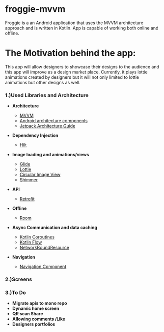 # froggie-mvvm
Froggie is a an Android application that uses the MVVM architecture approach and is written in Kotlin. 
App is capable of working both online and offline.

# The Motivation behind the app:
This app will allow designers to showcase their designs to the audience and this app will improve as a design market place. 
Currently, it plays lottie animations created by designers but it will not only limited to lottie animations but other designs as well.


### 1.)Used Libraries and Architecture
- **Architecture**  
     * [MVVM](https://developer.android.com/jetpack/guide?gclid=Cj0KCQjwxdSHBhCdARIsAG6zhlVhsDIRhgPzGSshbH7BPyXgzTI9zPLZgxXP5V5ol3KFyCp-gFKZf4oaAgYOEALw_wcB&gclsrc=aw.ds)
     * [Android architecture components](https://developer.android.com/topic/libraries/architecture/index.html)
     * [Jetpack Architecture Guide](https://developer.android.com/jetpack/guide) 
     
- **Dependency Injection**  
    * [Hilt](https://dagger.dev/hilt/)
        
- **Image loading and animations/views**
    * [Glide](https://github.com/bumptech/glide)
    * [Lottie](https://github.com/airbnb/lottie-android)
    * [Circular Image View](https://github.com/hdodenhof/CircleImageView)
    * [Shimmer](https://facebook.github.io/shimmer-android/)
        
        
- **API**
     * [Retrofit](https://square.github.io/retrofit/) 
        
- **Offline**
     * [Room](https://square.github.io/retrofit/) 
         
- **Async Communication and data caching**
     * [Kotlin Coroutines](https://developer.android.com/kotlin/coroutines?gclid=Cj0KCQjwxdSHBhCdARIsAG6zhlVAkTBk3eW_R4YZYvyGqNlX3PFEtQWBY0yjmGj74Flk5ZW6UDnu1V4aAsLeEALw_wcB&gclsrc=aw.ds) 
     * [Kotlin Flow](https://developer.android.com/kotlin/flow) 
     * [NetworkBoundResource](https://developer.android.com/jetpack/guide) 
         
- **Navigation**
    * [Navigation Component](https://developer.android.com/guide/navigation/navigation-getting-started)
    
### 2.)Screens 


### 3.)To Do
- **Migrate apis to mono repo**
- **Dynamic home screen**
- **QR scan Share**
- **Allowing comments /Like**
- **Designers portfolios**
      
     
              
        
        
